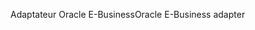 <span data-ttu-id="0b3b6-101">Adaptateur Oracle E-Business</span><span class="sxs-lookup"><span data-stu-id="0b3b6-101">Oracle E-Business adapter</span></span>